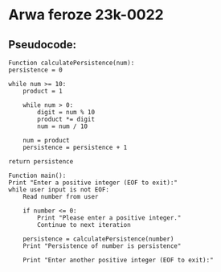# Arwa feroze 23k-0022
## Pseudocode:
    
    Function calculatePersistence(num):
    persistence = 0

    while num >= 10:
        product = 1

        while num > 0:
            digit = num % 10
            product *= digit
            num = num / 10

        num = product
        persistence = persistence + 1

    return persistence

    Function main():
    Print "Enter a positive integer (EOF to exit):"
    while user input is not EOF:
        Read number from user

        if number <= 0:
            Print "Please enter a positive integer."
            Continue to next iteration

        persistence = calculatePersistence(number)
        Print "Persistence of number is persistence"

        Print "Enter another positive integer (EOF to exit):"
